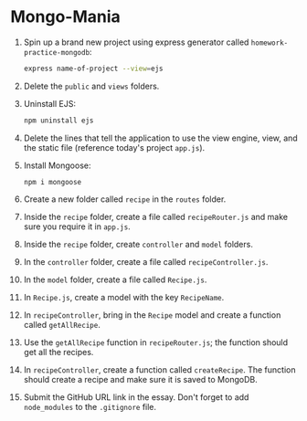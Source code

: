 # Mongo-Mania

1. Spin up a brand new project using express generator called `homework-practice-mongodb`:

    ```bash
    express name-of-project --view=ejs
    ```

2. Delete the `public` and `views` folders.

3. Uninstall EJS:

    ```bash
    npm uninstall ejs
    ```

4. Delete the lines that tell the application to use the view engine, view, and the static file (reference today's project `app.js`).

5. Install Mongoose:

    ```
    npm i mongoose
    ```

6. Create a new folder called `recipe` in the `routes` folder.

7. Inside the `recipe` folder, create a file called `recipeRouter.js` and make sure you require it in `app.js`.

8. Inside the `recipe` folder, create `controller` and `model` folders.

9. In the `controller` folder, create a file called `recipeController.js`.

10. In the `model` folder, create a file called `Recipe.js`.

11. In `Recipe.js`, create a model with the key `RecipeName`.

12. In `recipeController`, bring in the `Recipe` model and create a function called `getAllRecipe`.

13. Use the `getAllRecipe` function in `recipeRouter.js`; the function should get all the recipes.

14. In `recipeController`, create a function called `createRecipe`. The function should create a recipe and make sure it is saved to MongoDB.

15. Submit the GitHub URL link in the essay. Don't forget to add `node_modules` to the `.gitignore` file.

